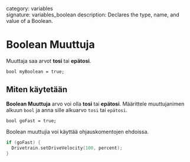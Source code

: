 category: variables  
signature: variables_boolean
description: Declares the type, name, and value of a Boolean. 

# Boolean Muuttuja

Muuttaja saa arvot **tosi** tai **epätosi**.

`bool myBoolean = true;`

## Miten käytetään

**Boolean Muuttuja** arvo voi olla **tosi** tai **epätosi**. Määrittele muuttujanimen alkuun `bool` ja anna sille alkuarvo `tosi` tai `epätosi`. 

`bool goFast = true;`

Boolean muuttujia voi käyttää ohjauskomentojen ehdoissa. 

```cpp
if (goFast) {
  Drivetrain.setDriveVelocity(100, percent);
}
```

<advanced>
</advanced>